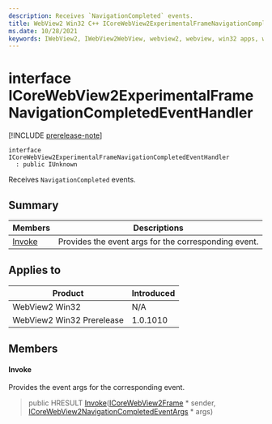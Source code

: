 ```yaml
---
description: Receives `NavigationCompleted` events.
title: WebView2 Win32 C++ ICoreWebView2ExperimentalFrameNavigationCompletedEventHandler
ms.date: 10/28/2021
keywords: IWebView2, IWebView2WebView, webview2, webview, win32 apps, win32, edge, ICoreWebView2, ICoreWebView2Controller, browser control, edge html, ICoreWebView2ExperimentalFrameNavigationCompletedEventHandler
---
```


# interface ICoreWebView2ExperimentalFrameNavigationCompletedEventHandler

[!INCLUDE [prerelease-note](../includes/prerelease-note.md)]

```
interface ICoreWebView2ExperimentalFrameNavigationCompletedEventHandler
  : public IUnknown
```

Receives `NavigationCompleted` events.

## Summary

 Members                        | Descriptions
--------------------------------|---------------------------------------------
[Invoke](#invoke) | Provides the event args for the corresponding event.

## Applies to

Product                         | Introduced
--------------------------------|---------------------------------------------
WebView2 Win32            |    N/A
WebView2 Win32 Prerelease |    1.0.1010

## Members

#### Invoke

Provides the event args for the corresponding event.

> public HRESULT [Invoke](#invoke)([ICoreWebView2Frame](icorewebview2frame.md) * sender, [ICoreWebView2NavigationCompletedEventArgs](icorewebview2navigationcompletedeventargs.md) * args)

